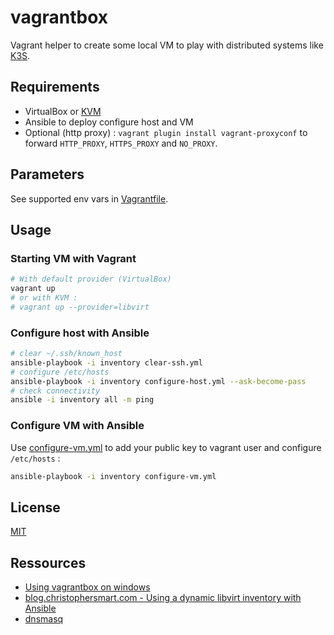 # vagrantbox

Vagrant helper to create some local VM to play with distributed systems like [K3S](https://github.com/mborne/deploy-k3s#readme).

## Requirements

* VirtualBox or [KVM](docs/kvm.md)
* Ansible to deploy configure host and VM
* Optional (http proxy) : `vagrant plugin install vagrant-proxyconf` to forward `HTTP_PROXY`, `HTTPS_PROXY` and `NO_PROXY`.

## Parameters

See supported env vars in [Vagrantfile](Vagrantfile).

## Usage

### Starting VM with Vagrant

```bash
# With default provider (VirtualBox)
vagrant up
# or with KVM :
# vagrant up --provider=libvirt
```

### Configure host with Ansible

```bash
# clear ~/.ssh/known_host
ansible-playbook -i inventory clear-ssh.yml
# configure /etc/hosts
ansible-playbook -i inventory configure-host.yml --ask-become-pass
# check connectivity
ansible -i inventory all -m ping
```

### Configure VM with Ansible

Use [configure-vm.yml](configure-vm.yml) to add your public key to vagrant user and configure `/etc/hosts` :

```bash
ansible-playbook -i inventory configure-vm.yml
```

## License

[MIT](LICENSE)

## Ressources

* [Using vagrantbox on windows](docs/windows.md)
* [blog.christophersmart.com - Using a dynamic libvirt inventory with Ansible](https://blog.christophersmart.com/2022/04/03/using-a-dynamic-libvirt-inventory-with-ansible/)
* [dnsmasq](docs/dnsmasq.md)
